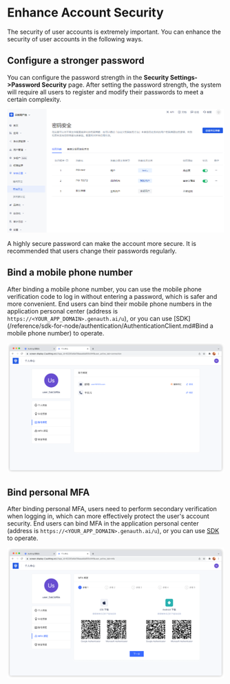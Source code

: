 # Enhance Account Security

<LastUpdated/>

The security of user accounts is extremely important. You can enhance the security of user accounts in the following ways.

## Configure a stronger password

You can configure the password strength in the **Security Settings->Password Security** page. After setting the password strength, the system will require all users to register and modify their passwords to meet a certain complexity.

![](./images/config-password.png)

A highly secure password can make the account more secure. It is recommended that users change their passwords regularly.

## Bind a mobile phone number

After binding a mobile phone number, you can use the mobile phone verification code to log in without entering a password, which is safer and more convenient. End users can bind their mobile phone numbers in the application personal center (address is `https://<YOUR_APP_DOMAIN>.genauth.ai/u`), or you can use [SDK](/reference/sdk-for-node/authentication/AuthenticationClient.md#Bind a mobile phone number) to operate.

![](./images/user-bind-mail-phone.png)

## Bind personal MFA

After binding personal MFA, users need to perform secondary verification when logging in, which can more effectively protect the user's account security. End users can bind MFA in the application personal center (address is `https://<YOUR_APP_DOMAIN>.genauth.ai/u`), or you can use [SDK](/reference/sdk-for-node/authentication/mfaAuthenticationClient.md) to operate.

![](./images/user-bind-mfa.png)
